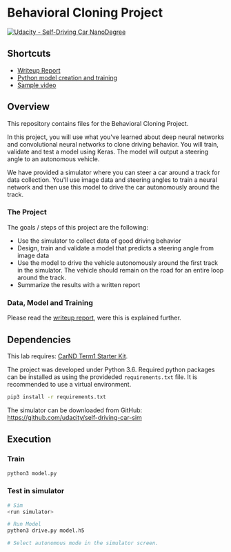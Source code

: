 # Behavioral Cloning Project

[![Udacity - Self-Driving Car NanoDegree](https://s3.amazonaws.com/udacity-sdc/github/shield-carnd.svg)](http://www.udacity.com/drive)

## Shortcuts

* [Writeup Report](writeup_report.md)
* [Python model creation and training](model.py)
* [Sample video](video.mp4)

## Overview

This repository contains files for the Behavioral Cloning Project.

In this project, you will use what you've learned about deep neural networks and convolutional neural networks to clone driving behavior. You will train, validate and test a model using Keras. The model will output a steering angle to an autonomous vehicle.

We have provided a simulator where you can steer a car around a track for data collection. You'll use image data and steering angles to train a neural network and then use this model to drive the car autonomously around the track.

### The Project

The goals / steps of this project are the following:
* Use the simulator to collect data of good driving behavior 
* Design, train and validate a model that predicts a steering angle from image data
* Use the model to drive the vehicle autonomously around the first track in the simulator. The vehicle should remain on the road for an entire loop around the track.
* Summarize the results with a written report

### Data, Model and Training

Please read the [writeup report](writeup_report.md), were this is explained further.

## Dependencies

This lab requires: [CarND Term1 Starter Kit](https://github.com/udacity/CarND-Term1-Starter-Kit).

The project was developed under Python 3.6. Required python packages can be installed as using the provideded `requirements.txt` file. It is recommended to use a virtual environment.
```bash
pip3 install -r requirements.txt
```

The simulator can be downloaded from GitHub: https://github.com/udacity/self-driving-car-sim

## Execution

### Train
```bash
python3 model.py
```

### Test in simulator

```bash
# Sim
<run simulator>

# Run Model
python3 drive.py model.h5

# Select autonomous mode in the simulator screen.
```
